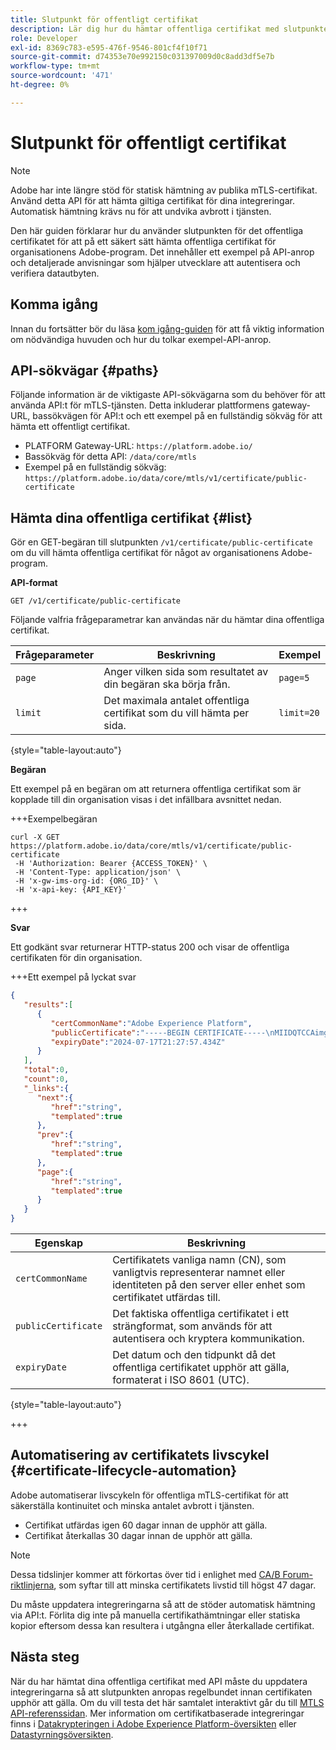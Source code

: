 ```yaml
---
title: Slutpunkt för offentligt certifikat
description: Lär dig hur du hämtar offentliga certifikat med slutpunkten /public-certificate i MTLS Service API.
role: Developer
exl-id: 8369c783-e595-476f-9546-801cf4f10f71
source-git-commit: d74353e70e992150c031397009d0c8add3df5e7b
workflow-type: tm+mt
source-wordcount: '471'
ht-degree: 0%

---
```


# Slutpunkt för offentligt certifikat

>[!NOTE]
>
>Adobe har inte längre stöd för statisk hämtning av publika mTLS-certifikat. Använd detta API för att hämta giltiga certifikat för dina integreringar. Automatisk hämtning krävs nu för att undvika avbrott i tjänsten.

Den här guiden förklarar hur du använder slutpunkten för det offentliga certifikatet för att på ett säkert sätt hämta offentliga certifikat för organisationens Adobe-program. Det innehåller ett exempel på API-anrop och detaljerade anvisningar som hjälper utvecklare att autentisera och verifiera datautbyten.

## Komma igång

Innan du fortsätter bör du läsa [kom igång-guiden](./getting-started.md) för att få viktig information om nödvändiga huvuden och hur du tolkar exempel-API-anrop.

## API-sökvägar {#paths}

Följande information är de viktigaste API-sökvägarna som du behöver för att använda API:t för mTLS-tjänsten. Detta inkluderar plattformens gateway-URL, bassökvägen för API:t och ett exempel på en fullständig sökväg för att hämta ett offentligt certifikat.

- PLATFORM Gateway-URL: `https://platform.adobe.io/`
- Bassökväg för detta API: `/data/core/mtls`
- Exempel på en fullständig sökväg: `https://platform.adobe.io/data/core/mtls/v1/certificate/public-certificate`

## Hämta dina offentliga certifikat {#list}

Gör en GET-begäran till slutpunkten `/v1/certificate/public-certificate` om du vill hämta offentliga certifikat för något av organisationens Adobe-program.

**API-format**

```http
GET /v1/certificate/public-certificate
```

Följande valfria frågeparametrar kan användas när du hämtar dina offentliga certifikat.

| Frågeparameter | Beskrivning | Exempel |
| --------------- | ----------- | ------- |
| `page` | Anger vilken sida som resultatet av din begäran ska börja från. | `page=5` |
| `limit` | Det maximala antalet offentliga certifikat som du vill hämta per sida. | `limit=20` |

{style="table-layout:auto"}

**Begäran**

Ett exempel på en begäran om att returnera offentliga certifikat som är kopplade till din organisation visas i det infällbara avsnittet nedan.

+++Exempelbegäran

```shell
curl -X GET https://platform.adobe.io/data/core/mtls/v1/certificate/public-certificate
 -H 'Authorization: Bearer {ACCESS_TOKEN}' \
 -H 'Content-Type: application/json' \
 -H 'x-gw-ims-org-id: {ORG_ID}' \
 -H 'x-api-key: {API_KEY}' 
```

+++

**Svar**

Ett godkänt svar returnerar HTTP-status 200 och visar de offentliga certifikaten för din organisation.

+++Ett exempel på lyckat svar

```json
{
   "results":[
      {
         "certCommonName":"Adobe Experience Platform",
         "publicCertificate":"-----BEGIN CERTIFICATE-----\nMIIDQTCCAimgAwIBAgITBmyfACAfma......KJY5u89CjAwj\n-----END CERTIFICATE-----",
         "expiryDate":"2024-07-17T21:27:57.434Z"
      }
   ],
   "total":0,
   "count":0,
   "_links":{
      "next":{
         "href":"string",
         "templated":true
      },
      "prev":{
         "href":"string",
         "templated":true
      },
      "page":{
         "href":"string",
         "templated":true
      }
   }
}
```

| Egenskap | Beskrivning |
| --- | --- |
| `certCommonName` | Certifikatets vanliga namn (CN), som vanligtvis representerar namnet eller identiteten på den server eller enhet som certifikatet utfärdas till. |
| `publicCertificate` | Det faktiska offentliga certifikatet i ett strängformat, som används för att autentisera och kryptera kommunikation. |
| `expiryDate` | Det datum och den tidpunkt då det offentliga certifikatet upphör att gälla, formaterat i ISO 8601 (UTC). |

{style="table-layout:auto"}

+++

## Automatisering av certifikatets livscykel {#certificate-lifecycle-automation}

Adobe automatiserar livscykeln för offentliga mTLS-certifikat för att säkerställa kontinuitet och minska antalet avbrott i tjänsten.

- Certifikat utfärdas igen 60 dagar innan de upphör att gälla.
- Certifikat återkallas 30 dagar innan de upphör att gälla.

>[!NOTE]
>
>Dessa tidslinjer kommer att förkortas över tid i enlighet med [CA/B Forum-riktlinjerna](https://www.digicert.com/blog/tls-certificate-lifetimes-will-officially-reduce-to-47-days), som syftar till att minska certifikatets livstid till högst 47 dagar.

Du måste uppdatera integreringarna så att de stöder automatisk hämtning via API:t. Förlita dig inte på manuella certifikathämtningar eller statiska kopior eftersom dessa kan resultera i utgångna eller återkallade certifikat.

## Nästa steg

När du har hämtat dina offentliga certifikat med API måste du uppdatera integreringarna så att slutpunkten anropas regelbundet innan certifikaten upphör att gälla. Om du vill testa det här samtalet interaktivt går du till [MTLS API-referenssidan](https://developer.adobe.com/experience-platform-apis/references/mtls-service/). Mer information om certifikatbaserade integreringar finns i [Datakrypteringen i Adobe Experience Platform-översikten](../../landing/governance-privacy-security/encryption.md) eller [Datastyrningsöversikten](../home.md).
